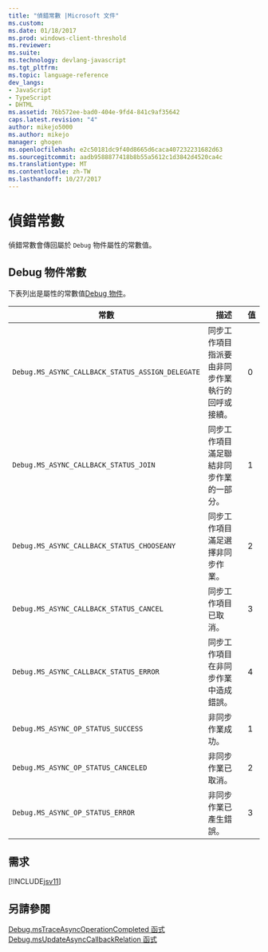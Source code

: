 ```yaml
---
title: "偵錯常數 |Microsoft 文件"
ms.custom: 
ms.date: 01/18/2017
ms.prod: windows-client-threshold
ms.reviewer: 
ms.suite: 
ms.technology: devlang-javascript
ms.tgt_pltfrm: 
ms.topic: language-reference
dev_langs:
- JavaScript
- TypeScript
- DHTML
ms.assetid: 76b572ee-bad0-404e-9fd4-841c9af35642
caps.latest.revision: "4"
author: mikejo5000
ms.author: mikejo
manager: ghogen
ms.openlocfilehash: e2c50181dc9f40d8665d6caca407232231682d63
ms.sourcegitcommit: aadb9588877418b8b55a5612c1d3842d4520ca4c
ms.translationtype: MT
ms.contentlocale: zh-TW
ms.lasthandoff: 10/27/2017
---
```

# <a name="debug-constants"></a>偵錯常數
偵錯常數會傳回屬於 `Debug` 物件屬性的常數值。  
  
## <a name="debug-object-constants"></a>Debug 物件常數  
 下表列出是屬性的常數值[Debug 物件](../../javascript/reference/debug-object-javascript.md)。  
  
|常數|描述|值|  
|--------------|-----------------|-----------|  
|`Debug.MS_ASYNC_CALLBACK_STATUS_ASSIGN_DELEGATE`|同步工作項目指派要由非同步作業執行的回呼或接續。|0|  
|`Debug.MS_ASYNC_CALLBACK_STATUS_JOIN`|同步工作項目滿足聯結非同步作業的一部分。|1|  
|`Debug.MS_ASYNC_CALLBACK_STATUS_CHOOSEANY`|同步工作項目滿足選擇非同步作業。|2|  
|`Debug.MS_ASYNC_CALLBACK_STATUS_CANCEL`|同步工作項目已取消。|3|  
|`Debug.MS_ASYNC_CALLBACK_STATUS_ERROR`|同步工作項目在非同步作業中造成錯誤。|4|  
|`Debug.MS_ASYNC_OP_STATUS_SUCCESS`|非同步作業成功。|1|  
|`Debug.MS_ASYNC_OP_STATUS_CANCELED`|非同步作業已取消。|2|  
|`Debug.MS_ASYNC_OP_STATUS_ERROR`|非同步作業已產生錯誤。|3|  
  
## <a name="requirements"></a>需求  
 [!INCLUDE[jsv11](../../javascript/reference/includes/jsv11-md.md)]  
  
## <a name="see-also"></a>另請參閱  
 [Debug.msTraceAsyncOperationCompleted 函式](../../javascript/reference/debug-mstraceasyncoperationcompleted-function.md)   
 [Debug.msUpdateAsyncCallbackRelation 函式](../../javascript/reference/debug-msupdateasynccallbackrelation-function.md)